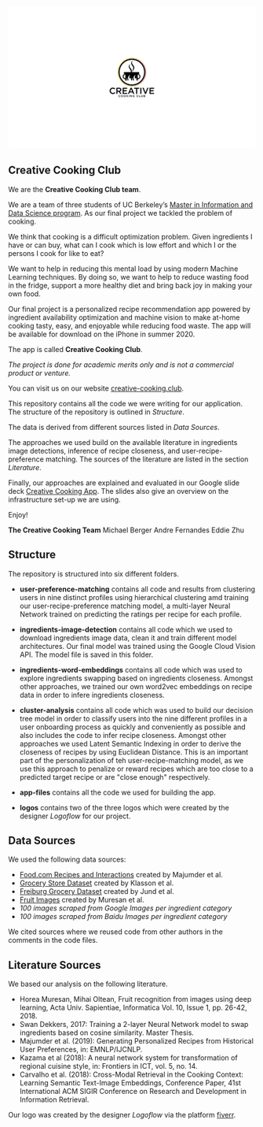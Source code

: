 <div align="center">
  <img src="logos/Creative_Cooking_Club.jpg">
</div>


## Creative Cooking Club

We are the **Creative Cooking Club team**. 

We are a team of three students of UC Berkeley’s [Master in Information and Data Science program](https://www.ischool.berkeley.edu/projects/2020/creative-cooking-club). As our final project we tackled the problem of cooking. 

We think that cooking is a difficult optimization problem. Given ingredients I have or can buy, what can I cook which is low effort and which I or the persons I cook for like to eat? 

We want to help in reducing this mental load by using modern Machine Learning techniques. By doing so, we want to help to reduce wasting food in the fridge, support a more healthy diet and bring back joy in making your own food.

Our final project is a personalized recipe recommendation app powered by ingredient availability optimization and machine vision to make at-home cooking tasty, easy, and enjoyable while reducing food waste. The app will be available for download on the iPhone in summer 2020. 

The app is called **Creative Cooking Club**. 

*The project is done for academic merits only and is not a commercial product or venture.*

You can visit us on our website [creative-cooking.club](https://www.creative-cooking.club/).

This repository contains all the code we were writing for our application. The structure of the repository is outlined in *Structure*.

The data is derived from different sources listed in *Data Sources*.

The approaches we used build on the available literature in ingredients image detections, inference of recipe closeness, and user-recipe-preference matching. The sources of the literature are listed in the section *Literature*.

Finally, our approaches are explained and evaluated in our Google slide deck [Creative Cooking App](https://docs.google.com/presentation/d/1Srjhf28hi3QJZ-fJAD0IVu0_gLrK8uXcIUSNgeqtJh4/edit?usp=sharing). The slides also give an overview on the infrastructure set-up we are using.

Enjoy!

**The Creative Cooking Team**
Michael Berger
Andre Fernandes
Eddie Zhu


## Structure

The repository is structured into six different folders.

*   **user-preference-matching** contains all code and results from clustering users in nine distinct profiles using hierarchical clustering amd training our user-recipe-preference matching model, a multi-layer Neural Network trained on predicting the ratings per recipe for each profile.

*   **ingredients-image-detection** contains all code which we used to download ingredients image data, clean it and train different model architectures. Our final model was trained using the Google Cloud Vision API. The model file is saved in this folder.

*   **ingredients-word-embeddings** contains all code which was used to explore ingredients swapping based on ingredients closeness. Amongst other approaches, we trained our own word2vec embeddings on recipe data in order to infere ingredients closeness.

*   **cluster-analysis** contains all code which was used to build our decision tree model in order to classify users into the nine different profiles in a user onboarding process as quickly and conveniently as possible and also includes the code to infer recipe closeness. Amongst other approaches we used Latent Semantic Indexing in order to derive the closeness of recipes by using Euclidean Distance. This is an important part of the personalization of teh user-recipe-matching model, as we use this approach to penalize or reward recipes which are too close to a predicted target recipe or are "close enough" respectively.

*   **app-files** contains all the code we used for building the app.

*   **logos** contains two of the three logos which were created by the designer *Logoflow* for our project.


## Data Sources

We used the following data sources:

*   [Food.com Recipes and Interactions](https://www.kaggle.com/shuyangli94/food-com-recipes-and-user-interactions) created by Majumder et al.
*   [Grocery Store Dataset](https://github.com/marcusklasson/GroceryStoreDataset) created by Klasson et al.
*   [Freiburg Grocery Dataset](https://github.com/PhilJd/freiburg_groceries_dataset) created by Jund et al.
*   [Fruit Images](https://github.com/Horea94/Fruit-Images-Dataset) created by Muresan et al.
*   *100 images scraped from Google Images per ingredient category*
*   *100 images scraped from Baidu Images per ingredient category*

We cited sources where we reused code from other authors in the comments in the code files.


## Literature Sources

We based our analysis on the following literature.

*   Horea Muresan, Mihai Oltean, Fruit recognition from images using deep learning, Acta Univ. Sapientiae, Informatica Vol. 10, Issue 1, pp. 26-42, 2018.
*   Swan Dekkers, 2017: Training a 2-layer Neural Network model to swap ingredients based on cosine similarity. Master Thesis.
*   Majumder et al. (2019): Generating Personalized Recipes from Historical User Preferences, in: EMNLP/IJCNLP.
*   Kazama et al (2018): A neural network system for transformation of regional cuisine style, in: Frontiers in ICT, vol. 5, no. 14.
*   Carvalho et al. (2018): Cross-Modal Retrieval in the Cooking Context: Learning Semantic Text-Image Embeddings, Conference Paper, 41st International ACM SIGIR Conference on Research and Development in Information Retrieval.

Our logo was created by the designer *Logoflow* via the platform [fiverr](https://www.fiverr.com).
